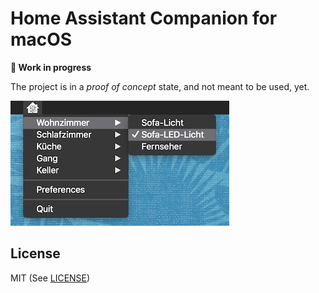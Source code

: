 # Home Assistant Companion for macOS

**🚧  Work in progress**  

The project is in a *proof of concept* state, and not meant to be used, yet.

![](screenshot.jpg)

## License

MIT (See [LICENSE](LICENSE))
